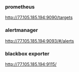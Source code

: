 
### prometheus 
http://77.105.185.194:9090/targets 

### alertmanager
http://77.105.185.194:9093/#/alerts

### blackbox exporter
http://77.105.185.194:9115/
